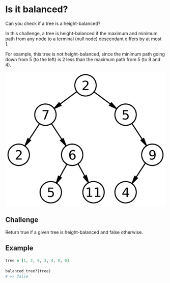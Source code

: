 # Is it balanced?

Can you check if a tree is a height-balanced?

In this challenge, a tree is height-balanced if the maximum and minimum path from any node to a terminal (null node) descendant differs by at most 1.

For example, this tree is not height-balanced, since the minimum path going down from 5 (to the left) is 2 less than the maximum path from 5 (to 9 and 4).

![unbalanced tree](unbalanced_tree.svg)

## Challenge

Return true if a given tree is height-balanced and false otherwise.

## Example

```ruby
tree = [1, 2, 0, 3, 4, 0, 0]

balanced_tree?(tree)
# => false
```

